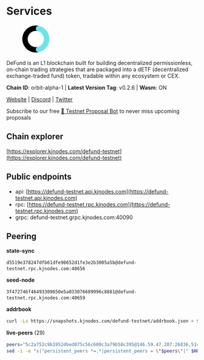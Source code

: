 # Services

<figure><img src="https://raw.githubusercontent.com/kj89/cosmos-images/main/logos/defund.png" alt=""><figcaption></figcaption></figure>

DeFund is an L1 blockchain built for building decentralized permissionless,  on-chain trading strategies that are packaged into a dETF (decentralized  exchange-traded fund) token, tradable within any ecosystem or CEX.

**Chain ID**: orbit-alpha-1 | **Latest Version Tag**: v0.2.6 | **Wasm**: ON

[Website](https://www.defund.app) | [Discord](https://discord.gg/FV26pRPZ3P) | [Twitter](https://twitter.com/defund_finance)



Subscribe to our free [🤖 Testnet Proposal Bot](https://t.me/kjnodes_testnet_proposal_bot) to never miss upcoming proposals


## Chain explorer
[https://explorer.kjnodes.com/defund-testnet](https://explorer.kjnodes.com/defund-testnet)

## Public endpoints

* api: [https://defund-testnet.api.kjnodes.com](https://defund-testnet.api.kjnodes.com)
* rpc: [https://defund-testnet.rpc.kjnodes.com](https://defund-testnet.rpc.kjnodes.com)
* grpc: defund-testnet.grpc.kjnodes.com:40090

## Peering

**state-sync**

```text
d5519e378247dfb61dfe90652d1fe3e2b3005a5b@defund-testnet.rpc.kjnodes.com:40656
```

**seed-node**

```text
3f472746f46493309650e5a033076689996c8881@defund-testnet.rpc.kjnodes.com:40659
```

**addrbook**
```bash
curl -Ls https://snapshots.kjnodes.com/defund-testnet/addrbook.json > $HOME/.defund/config/addrbook.json
```

**live-peers** (29)
```bash
peers="5c2a752c9b1952dbed075c56c600c3a79b58c395@146.59.47.207:26836,51c8bb36bfd184bdd5a8ee67431a0298218de946@162.19.237.229:26656,ed9d651a48968b4c3c8e8f01e15dbb451eed195a@5.75.138.108:26656,2151e36f7696b39147f995c5171805c4eae0788a@194.87.113.40:26656,beb10b655c17c4dd306c5afe51b5bcb81ff46e9c@195.128.158.119:26656,01eb6fc83d3ef9757696c2f72ab7cc3c2cd393e7@193.34.217.183:26656,b44266dc79cf178ca2bc690bcae949efffe77ae7@51.15.0.91:26656,1a4f0f016ffc8f6814835dc20f5bb7050b2eac90@38.242.239.25:26656,2425a645f1b375c4d61857a7010841d4baf74a1b@109.195.131.79:36656,4b740c782cc4e6561de519fffb23499f0541e84d@89.116.29.202:18656,fb124c136c3aa20a71c68d9cb0a2833293c8dc58@23.88.73.158:26656,6406dc6dff130a009ad79bb04eb29b731414811f@141.95.145.41:27656,5a93bbc7e9dc368ccadd2627b35364e0bf06035e@31.187.74.29:26656,15f51735fd76f72abfca70f4bb2da93458b63073@93.100.235.162:26656,8274cf9149b23c23694cdce7045a607879fc51b2@95.217.182.26:26456,424b76ff5aadcc5a58debf8e02ca251c2e521050@168.119.165.240:26456,ca8488007cb12caf5fd76dec032157a07999d45b@91.226.253.197:30756,a79130668102f116a23cfcf9fd94623de4a223fe@81.30.157.35:10656,617229160b712399ebb39e0880167c5e83873d73@167.172.138.167:26656,48920dc679562d2f116f0b89ac77796377cfb130@194.146.13.254:26656,ad644354fe8141fd01250f186fe2abd11453c6d7@185.209.223.44:40656,cdadad3c8fc2982484fe7fd4fd041dcd437c6f8e@116.202.225.84:13656,7c459f88962a4d07d7ccd6d0c94f891bb7a7ada0@65.109.26.21:13656,8abfa09fdbea667157d96f79c815fd9b3186b6ae@65.109.92.240:2026,a73bd40070102d04a89de86e7b3fe1c7fbcc394d@89.163.209.3:40656,d0c6f2febf03bbf69a3cd1c5fb489d7febfc34b9@65.109.116.119:40656,fa3b9aa4309d5e473040e71bca3fbd93f85bb842@65.108.110.23:40656,d5519e378247dfb61dfe90652d1fe3e2b3005a5b@65.109.68.190:40656,c2974fd847a286f1b960f5a7a63b96f582c88f48@207.244.227.247:26656"
sed -i -e "s|^persistent_peers *=.*|persistent_peers = \"$peers\"|" $HOME/.defund/config/config.toml
```
